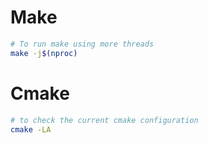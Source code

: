 # Make
```bash
# To run make using more threads
make -j$(nproc)
```
# Cmake
```bash
# to check the current cmake configuration
cmake -LA
```
